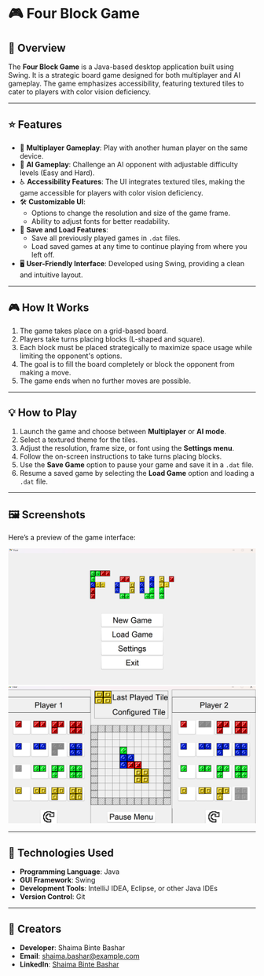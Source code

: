 # 🎮 Four Block Game

## 📖 Overview
The **Four Block Game** is a Java-based desktop application built using Swing. It is a strategic board game designed for both multiplayer and AI gameplay. The game emphasizes accessibility, featuring textured tiles to cater to players with color vision deficiency.

---

## ⭐ Features
- 🎲 **Multiplayer Gameplay**: Play with another human player on the same device.
- 🤖 **AI Gameplay**: Challenge an AI opponent with adjustable difficulty levels (Easy and Hard).
- ♿ **Accessibility Features**: The UI integrates textured tiles, making the game accessible for players with color vision deficiency.
- 🛠️ **Customizable UI**:
  - Options to change the resolution and size of the game frame.
  - Ability to adjust fonts for better readability.
- 💾 **Save and Load Features**:
  - Save all previously played games in `.dat` files.
  - Load saved games at any time to continue playing from where you left off.
- 🖥️ **User-Friendly Interface**: Developed using Swing, providing a clean and intuitive layout.

---

## 🎮 How It Works
1. The game takes place on a grid-based board.
2. Players take turns placing blocks (L-shaped and square).
3. Each block must be placed strategically to maximize space usage while limiting the opponent's options.
4. The goal is to fill the board completely or block the opponent from making a move.
5. The game ends when no further moves are possible.

---
## 💡 How to Play
1. Launch the game and choose between **Multiplayer** or **AI mode**.
2. Select a textured theme for the tiles.
3. Adjust the resolution, frame size, or font using the **Settings menu**.
4. Follow the on-screen instructions to take turns placing blocks.
5. Use the **Save Game** option to pause your game and save it in a `.dat` file.
6. Resume a saved game by selecting the **Load Game** option and loading a `.dat` file.

---

## 🖼️ Screenshots
Here’s a preview of the game interface:

![Game Interface Screenshot](https://github.com/ShaimaBB/C2005-FOUR-Game/blob/7658668ae97954bd6e716ca5527d282979d36c64/images/fourUIfront.png)
![Game Interface Screenshot2](https://github.com/ShaimaBB/C2005-FOUR-Game/blob/358aed187ea077807ef816c0397b4760da9532a9/images/fourUIGame.png)

---

## 🔧 Technologies Used
- **Programming Language**: Java
- **GUI Framework**: Swing
- **Development Tools**: IntelliJ IDEA, Eclipse, or other Java IDEs
- **Version Control**: Git

---

## 🤝 Creators
- **Developer**: Shaima Binte Bashar  
- **Email**: shaima.bashar@example.com  
- **LinkedIn**: [Shaima Binte Bashar](https://www.linkedin.com/in/shaima-bashar-0ab477328/)
